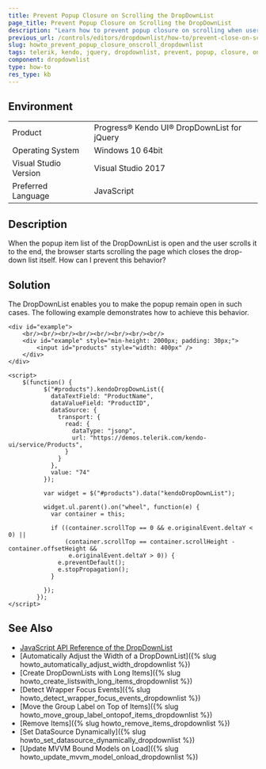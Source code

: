 ```yaml
---
title: Prevent Popup Closure on Scrolling the DropDownList
page_title: Prevent Popup Closure on Scrolling the DropDownList
description: "Learn how to prevent popup closure on scrolling when users reach the end of the list in a Kendo UI DropDownList component."
previous_url: /controls/editors/dropdownlist/how-to/prevent-close-on-scroll, /controls/editors/dropdownlist/how-to/appearance/prevent-close-on-scroll
slug: howto_prevent_popup_closure_onscroll_dropdownlist
tags: telerik, kendo, jquery, dropdownlist, prevent, popup, closure, on scrolling
component: dropdownlist
type: how-to
res_type: kb
---
```


## Environment

<table>
 <tr>
  <td>Product</td>
  <td>Progress® Kendo UI® DropDownList for jQuery</td>
 </tr>
 <tr>
  <td>Operating System</td>
  <td>Windows 10 64bit</td>
 </tr>
 <tr>
  <td>Visual Studio Version</td>
  <td>Visual Studio 2017</td>
 </tr>
 <tr>
  <td>Preferred Language</td>
  <td>JavaScript</td>
 </tr>
</table>

## Description

When the popup item list of the DropDownList is open and the user scrolls it to the end, the browser starts scrolling the page which closes the drop-down list itself. How can I prevent this behavior?

## Solution

The DropDownList enables you to make the popup remain open in such cases. The following example demonstrates how to achieve this behavior.



```dojo
<div id="example">
    <br/><br/><br/><br/><br/><br/><br/><br/>
    <div id="example" style="min-height: 2000px; padding: 30px;">
        <input id="products" style="width: 400px" />
    </div>
</div>

<script>
    $(function() {
          $("#products").kendoDropDownList({
            dataTextField: "ProductName",
            dataValueField: "ProductID",
            dataSource: {
              transport: {
                read: {
                  dataType: "jsonp",
                  url: "https://demos.telerik.com/kendo-ui/service/Products",
                }
              }
            },
            value: "74"
          });

          var widget = $("#products").data("kendoDropDownList");

          widget.ul.parent().on("wheel", function(e) {
            var container = this;

            if ((container.scrollTop == 0 && e.originalEvent.deltaY < 0) ||
                (container.scrollTop == container.scrollHeight - container.offsetHeight &&
                 e.originalEvent.deltaY > 0)) {
              e.preventDefault();
              e.stopPropagation();
            }

          });
        });
</script>
```

## See Also

* [JavaScript API Reference of the DropDownList](/api/javascript/ui/dropdownlist)
* [Automatically Adjust the Width of a DropDownList]({% slug howto_automatically_adjust_width_dropdownlist %})
* [Create DropDownLists with Long Items]({% slug howto_create_listswith_long_items_dropdownlist %})
* [Detect Wrapper Focus Events]({% slug howto_detect_wrapper_focus_events_dropdownlist %})
* [Move the Group Label on Top of Items]({% slug howto_move_group_label_ontopof_items_dropdownlist %})
* [Remove Items]({% slug howto_remove_items_dropdownlist %})
* [Set DataSource Dynamically]({% slug howto_set_datasource_dynamically_dropdownlist %})
* [Update MVVM Bound Models on Load]({% slug howto_update_mvvm_model_onload_dropdownlist %})
